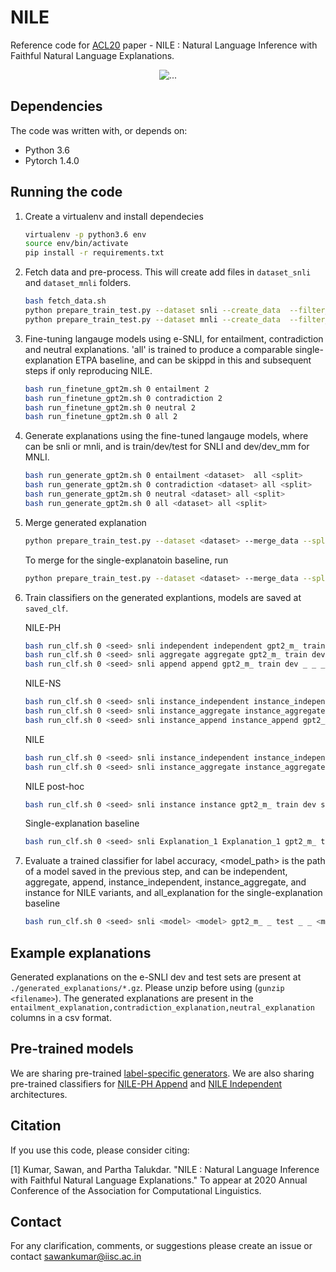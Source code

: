 # NILE
Reference code for [ACL20](http://acl2019.org/) paper -  NILE : Natural Language Inference with Faithful Natural Language Explanations.

<p align="center">
  <img align="center" src="https://github.com/SawanKumar28/nile/blob/master/images/architecture.jpg" alt="...">
</p>

## Dependencies
The code was written with, or depends on:
* Python 3.6
* Pytorch 1.4.0

## Running the code
1. Create a virtualenv and install dependecies
      ```bash
      virtualenv -p python3.6 env
      source env/bin/activate
      pip install -r requirements.txt
      ``` 
1. Fetch data and pre-process. This will create add files in ```dataset_snli``` and ```dataset_mnli``` folders.
      ```bash
      bash fetch_data.sh  
      python prepare_train_test.py --dataset snli --create_data  --filter_repetitions
      python prepare_train_test.py --dataset mnli --create_data  --filter_repetitions
      ```        
1. Fine-tuning langauge models using e-SNLI, for entailment, contradiction and neutral explanations. 'all' is trained to produce a comparable single-explanation ETPA baseline, and can be skippd in this and subsequent steps if only reproducing NILE.
      ```bash
      bash run_finetune_gpt2m.sh 0 entailment 2
      bash run_finetune_gpt2m.sh 0 contradiction 2
      bash run_finetune_gpt2m.sh 0 neutral 2
      bash run_finetune_gpt2m.sh 0 all 2
      ```
1. Generate explanations using the fine-tuned langauge models, where <dataset> can be snli or mnli, and <split> is train/dev/test for SNLI and dev/dev_mm for MNLI.
    ```bash
    bash run_generate_gpt2m.sh 0 entailment <dataset>  all <split>
    bash run_generate_gpt2m.sh 0 contradiction <dataset> all <split>
    bash run_generate_gpt2m.sh 0 neutral <dataset> all <split>
    bash run_generate_gpt2m.sh 0 all <dataset> all <split>
    ```
1. Merge generated explanation
    ```bash
    python prepare_train_test.py --dataset <dataset> --merge_data --split <split> --input_prefix gpt2_m_
    ```
  
    To merge for the single-explanatoin baseline, run
    ```bash
    python prepare_train_test.py --dataset <dataset> --merge_data --split <split> --input_prefix gpt2_m_  --merge_single
    ```
1. Train classifiers on the generated explantions, models are saved at ```saved_clf```.

      NILE-PH
      ```bash
      bash run_clf.sh 0 <seed> snli independent independent gpt2_m_ train dev _ _ _
      bash run_clf.sh 0 <seed> snli aggregate aggregate gpt2_m_ train dev _ _ _
      bash run_clf.sh 0 <seed> snli append append gpt2_m_ train dev _ _ _
      ```   
      NILE-NS
      ```bash
      bash run_clf.sh 0 <seed> snli instance_independent instance_independent gpt2_m_ train dev _ _ _
      bash run_clf.sh 0 <seed> snli instance_aggregate instance_aggregate gpt2_m_ train dev _ _ _
      bash run_clf.sh 0 <seed> snli instance_append instance_append gpt2_m_ train dev _ _ _
      ```
      NILE
      ```bash
      bash run_clf.sh 0 <seed> snli instance_independent instance_independent gpt2_m_ train dev sample _ _
      bash run_clf.sh 0 <seed> snli instance_aggregate instance_aggregate gpt2_m_ train dev sample _ _
      ```   
      NILE post-hoc
      ```bash
      bash run_clf.sh 0 <seed> snli instance instance gpt2_m_ train dev sample _ _
      ```       
      Single-explanation baseline
      ```bash
      bash run_clf.sh 0 <seed> snli Explanation_1 Explanation_1 gpt2_m_ train dev sample _ _
      ```  
1. Evaluate a trained classifier for label accuracy, <model_path> is the path of a model saved in the previous step, and <model> can be independent, aggregate, append, instance_independent, instance_aggregate, and instance for NILE variants, and all_explanation for the single-explanation baseline
      ```bash
      bash run_clf.sh 0 <seed> snli <model> <model> gpt2_m_ _ test _ _ <model_path>
      ```

## Example explanations
Generated explanations on the e-SNLI dev and test sets are present at ```./generated_explanations/*.gz```. Please unzip before using (```gunzip <filename>```).
The generated explanations are present in the ```entailment_explanation,contradiction_explanation,neutral_explanation``` columns in a csv format.

## Pre-trained models
We are sharing pre-trained [label-specific generators](https://drive.google.com/file/d/1lZZYbAwZ8kphY8lp0bVSOQ841c683uUc/view?usp=sharing).
We are also sharing pre-trained classifiers for [NILE-PH Append](https://drive.google.com/file/d/1DacGNNiPvUC6lYk9jzq44QlR5uNAOPss/view?usp=sharing) and [NILE Independent](https://drive.google.com/file/d/10xcnzWTyg1dgX8hldAsnGn52Oqocvqon/view?usp=sharing) architectures.

## Citation
If you use this code, please consider citing:

[1] Kumar, Sawan, and Partha Talukdar. "NILE : Natural Language Inference with Faithful Natural Language Explanations." To appear at 2020 Annual Conference of the Association for Computational Linguistics. 
 
## Contact
For any clarification, comments, or suggestions please create an issue or contact sawankumar@iisc.ac.in
